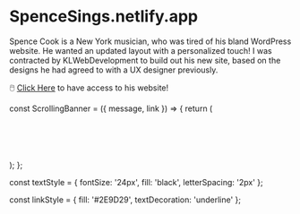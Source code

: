 # SpenceSings.netlify.app

Spence Cook is a New York musician, who was tired of his bland WordPress website. He wanted an updated layout with a personalized touch! I was contracted by KLWebDevelopment to build out his new site, based on the designs he had agreed to with a UX designer previously.

🖱️ [Click Here](https://spencesings.netlify.app/) to have access to his website!

const ScrollingBanner = ({ message, link }) => {
  return (
    <div className="marquee-container">
      <div className="marquee">
        <div className="marquee-content">
          <span>        
            <svg width="2000" height="100">
          <path id="curve" d="M10 60 Q 300 45 600 60 T 1100 60 T 1600 60" fill="transparent" />
          <text>
            <textPath href="#curve" style={textStyle}>
              {message.split(' ').map((word, i) => (
                <tspan key={i} dx={i === 0 ? 0 : 20}>{word}</tspan> // Adjust dx value for spacing
              ))} <a href={link} style={linkStyle}>Learn More</a>
            </textPath>
          </text>
        </svg></span>
          <span>        
            <svg width="2000" height="100">
          <path id="curve" d="M10 60 Q 300 45 600 60 T 1100 60 T 1600 60" fill="transparent" />
          <text>
            <textPath href="#curve" style={textStyle}>
              {message.split(' ').map((word, i) => (
                <tspan key={i} dx={i === 0 ? 0 : 20}>{word}</tspan> // Adjust dx value for spacing
              ))} <a href={link} style={linkStyle}>Learn More</a>
            </textPath>
          </text>
        </svg></span>
        </div>
      </div>
    </div>
  );
};


const textStyle = {
  fontSize: '24px',
  fill: 'black',
  letterSpacing: '2px' 
};

const linkStyle = {
  fill: '#2E9D29',
  textDecoration: 'underline'
};